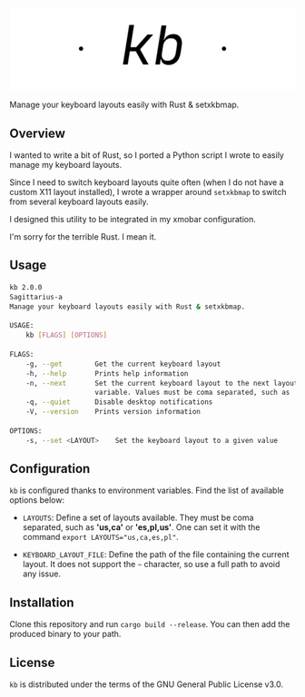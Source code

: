 ![kb](assets/kb.png)

Manage your keyboard layouts easily with Rust & setxkbmap.

## Overview

I wanted to write a bit of Rust, so I ported a Python script I wrote to easily
manage my keyboard layouts.

Since I need to switch keyboard layouts quite often (when I do not have a
custom X11 layout installed), I wrote a wrapper around `setxkbmap` to switch from several
keyboard layouts easily.

I designed this utility to be integrated in my xmobar configuration.

I'm sorry for the terrible Rust. I mean it.

## Usage

```sh
kb 2.0.0
Sagittarius-a
Manage your keyboard layouts easily with Rust & setxkbmap.

USAGE:
    kb [FLAGS] [OPTIONS]

FLAGS:
    -g, --get        Get the current keyboard layout
    -h, --help       Prints help information
    -n, --next       Set the current keyboard layout to the next layout available. Read the LAYOUTS environment
                     variable. Values must be coma separated, such as 'us,fr'.
    -q, --quiet      Disable desktop notifications
    -V, --version    Prints version information

OPTIONS:
    -s, --set <LAYOUT>    Set the keyboard layout to a given value
```

## Configuration

`kb` is configured thanks to environment variables. Find the list of available
options below:

- `LAYOUTS`: Define a set of layouts available. They must be coma separated, such as **'us,ca'** or **'es,pl,us'**. One can set it with the command `export LAYOUTS="us,ca,es,pl"`.

- `KEYBOARD_LAYOUT_FILE`: Define the path of the file containing the current layout. It does not support the `~` character, so use a full path to avoid any issue.

## Installation

Clone this repository and run `cargo build --release`. You can then add the produced binary to your path.

## License

`kb` is distributed under the terms of the GNU General Public License v3.0.
